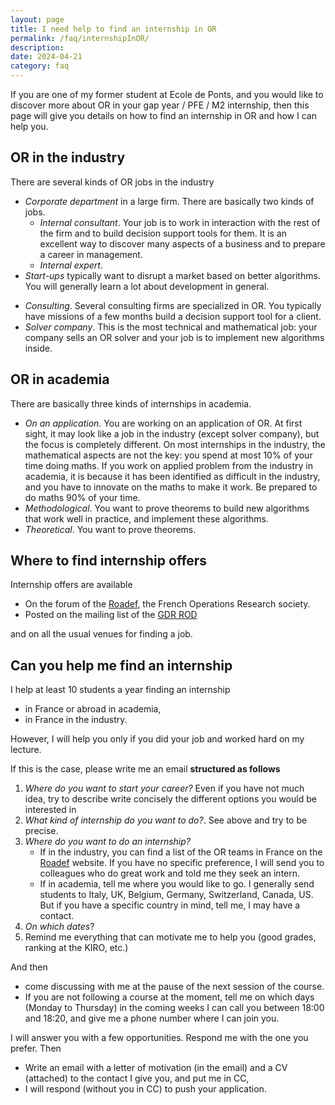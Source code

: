 ```yaml
---
layout: page
title: I need help to find an internship in OR
permalink: /faq/internshipInOR/
description:
date: 2024-04-21
category: faq
---
```


If you are one of my former student at Ecole de Ponts, and you would like to discover more about OR in your gap year / PFE / M2 internship, then this page will give you details on how to find an internship in OR and how I can help you.

## OR in the industry

There are several kinds of OR jobs in the industry

- *Corporate department* in a large firm. There are basically two kinds of jobs.
    - *Internal consultant*. Your job is to work in interaction with the rest of the firm and to build decision support tools for them. It is an excellent way to discover many aspects of a business and to prepare a career in management.
    - *Internal expert*. 
- *Start-ups* typically want to disrupt a market based on better algorithms. You will generally learn a lot about development in general.
* *Consulting*. Several consulting firms are specialized in OR. You typically have missions of a few months build a decision support tool for a client.
* *Solver company*. This is the most technical and mathematical job: your company sells an OR solver and your job is to implement new algorithms inside.

## OR in academia

There are basically three kinds of internships in academia.

- *On an application*. You are working on an application of OR. At first sight, it may look like a job in the industry (except solver company), but the focus is completely different. On most internships in the industry, the mathematical aspects are not the key: you spend at most 10% of your time doing maths. If you work on applied problem from the industry in academia, it is because it has been identified as difficult in the industry, and you have to innovate on the maths to make it work. Be prepared to do maths 90% of your time.
- *Methodological*. You want to prove theorems to build new algorithms that work well in practice, and implement these algorithms.
- *Theoretical*. You want to prove theorems.

## Where to find internship offers

Internship offers are available

- On the forum of the [Roadef](https://www.roadef.org/societe-francaise-recherche-operationnelle-aide-decision), the French Operations Research society.
- Posted on the mailing list of the [GDR ROD](http://gdrro.lip6.fr/?q=node/24)

and on all the usual venues for finding a job.

## Can you help me find an internship

I help at least 10 students a year finding an internship

- in France or abroad in academia,
- in France in the industry.

However, I will help you only if you did your job and worked hard on my lecture.

If this is the case, please write me an email **structured as follows**

1. *Where do you want to start your career?* Even if you have not much idea, try to describe write concisely the different options you would be interested in
2. *What kind of internship do you want to do?*. See above and try to be precise.
3. *Where do you want to do an internship?*
    - If in the industry, you can find a list of the OR teams in France on the [Roadef](https://www.roadef.org/societe-francaise-recherche-operationnelle-aide-decision) website. If you have no specific preference, I will send you to colleagues who do great work and told me they seek an intern.
    - If in academia, tell me where you would like to go. I generally send students to Italy, UK, Belgium, Germany, Switzerland, Canada, US. But if you have a specific country in mind, tell me, I may have a contact.
4. *On which dates*?
5. Remind me everything that can motivate me to help you (good grades, ranking at the KIRO, etc.)

And then  
- come discussing with me at the pause of the next session of the course.
- If you are not following a course at the moment, tell me on which days (Monday to Thursday) in the coming weeks I can call you between 18:00 and 18:20, and give me a phone number where I can join you. 

I will answer you with a few opportunities. Respond me with the one you prefer. Then

- Write an email with a letter of motivation (in the email) and a CV (attached) to the contact I give you, and put me in CC,
- I will respond (without you in CC) to push your application.


